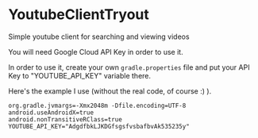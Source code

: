 # YoutubeClientTryout
Simple youtube client for searching and viewing videos

You will need Google Cloud API Key in order to use it.

In order to use it, create your own `gradle.properties` file and put your API Key to "YOUTUBE_API_KEY" variable there.

Here's the example I use (without the real code, of course :) ).
```
org.gradle.jvmargs=-Xmx2048m -Dfile.encoding=UTF-8
android.useAndroidX=true
android.nonTransitiveRClass=true
YOUTUBE_API_KEY="AdgdfbkLJKDGfsgsfvsbafbvAk535235y"
```
